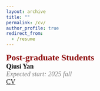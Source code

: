 ```yaml
---
layout: archive
title: ""
permalink: /cv/
author_profile: true
redirect_from:
  - /resume
---
```

<font color=DarkRed size=5 face="微软雅黑"><b>Post-graduate Students</b></font>
<br>
<font color=Black size=4 face="微软雅黑"><b>Qiusi Yan</b><br>
<font color=Gray size=4 face="calibri"><i>Expected start: 2025 fall</i></font>
<br>
[CV](http://PULSELABUST/siyinchen.github.io/files/paper1.pdf)


